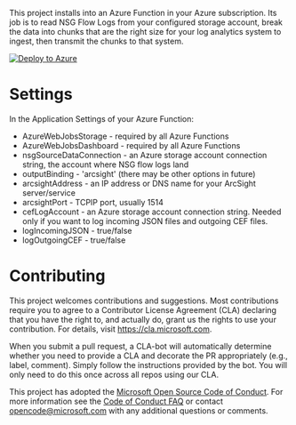 This project installs into an Azure Function in your Azure subscription. Its job is to read NSG Flow Logs from your configured storage account, break the data into chunks that are the right size for your log analytics system to ingest, then transmit the chunks to that system.

[![Deploy to Azure](http://azuredeploy.net/deploybutton.png)](https://portal.azure.com/#create/Microsoft.Template/uri/https%3A%2F%2Fraw.githubusercontent.com%2Fsebastus%2FAzureFunctionDeployment%2FNwNSGFlowLogs%2FazureDeploy.json)

# Settings

In the Application Settings of your Azure Function:
* AzureWebJobsStorage - required by all Azure Functions
* AzureWebJobsDashboard - required by all Azure Functions
* nsgSourceDataConnection - an Azure storage account connection string, the account where NSG flow logs land
* outputBinding - 'arcsight' (there may be other options in future)
* arcsightAddress - an IP address or DNS name for your ArcSight server/service
* arcsightPort - TCPIP port, usually 1514
* cefLogAccount - an Azure storage account connection string. Needed only if you want to log incoming JSON files and outgoing CEF files.
* logIncomingJSON - true/false
* logOutgoingCEF - true/false

# Contributing

This project welcomes contributions and suggestions.  Most contributions require you to agree to a
Contributor License Agreement (CLA) declaring that you have the right to, and actually do, grant us
the rights to use your contribution. For details, visit https://cla.microsoft.com.

When you submit a pull request, a CLA-bot will automatically determine whether you need to provide
a CLA and decorate the PR appropriately (e.g., label, comment). Simply follow the instructions
provided by the bot. You will only need to do this once across all repos using our CLA.

This project has adopted the [Microsoft Open Source Code of Conduct](https://opensource.microsoft.com/codeofconduct/).
For more information see the [Code of Conduct FAQ](https://opensource.microsoft.com/codeofconduct/faq/) or
contact [opencode@microsoft.com](mailto:opencode@microsoft.com) with any additional questions or comments.
